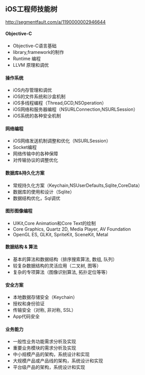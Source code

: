 
## iOS工程师技能树

http://segmentfault.com/a/1190000002946644

#### Objective-C

* Objective-C语言基础
* library,framework的制作
* Runtime 编程
* LLVM 原理和调优

#### 操作系统

* iOS内存管理和调优
* iOS的文件系统和沙盒机制
* iOS多线程编程（Thread,GCD,NSOperation）
* iOS网络和服务器编程（NSURLConnection,NSURLSession）
* iOS系统的各种安全机制

#### 网络编程

* iOS网络发送机制调整和优化（NSURLSession）
* Socket编程
* 网络传输中的各种保障
* 对传输协议的调整优化

#### 数据库&持久化方案

* 常规持久化方案（Keychain,NSUserDefaults,Sqlite,CoreData）
* 数据库的使用和设计（Sqlite）
* 数据结构优化，Sql调优

#### 图形图像编程

* UIKit,Core Animation和Core Text的绘制
* Core Graphics, Quartz 2D, Media Player, AV Foundation
* OpenGL ES, GLKit, SpriteKit, SceneKit, Metal


#### 数据结构 & 算法

* 基本的算法和数据结构（排序搜索算法, 数组, 队列）
* 较复杂数据结构的灵活应用（二叉树, 图等）
* 复杂的专项算法（图像识别算法, 拓扑定位等等）

#### 安全方案

* 本地数据存储安全（Keychain）
* 授权和身份验证
* 传输安全（对称, 非对称, SSL）
* App代码安全

#### 业务能力

* 一般性业务功能需求分析及实现
* 重要业务模块的需求分析及实现
* 中小规模产品的架构，系统设计和实现
* 大规模产品或产品线的架构，系统设计和实现
* 平台级产品的架构，系统设计和实现
